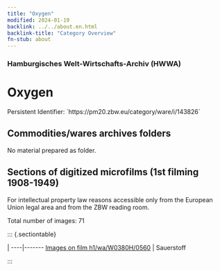 ```yaml
---
title: "Oxygen"
modified: 2024-01-19
backlink: ../../about.en.html
backlink-title: "Category Overview"
fn-stub: about
---
```


### Hamburgisches Welt-Wirtschafts-Archiv (HWWA)

# Oxygen

<div class="hint">Persistent Identifier: `https://pm20.zbw.eu/category/ware/i/143826`</div>







## Commodities/wares archives folders





No material prepared as folder.



<a id="filmsections" />

## Sections of digitized microfilms (1st filming 1908-1949)

<p>For intellectual property law reasons accessible only from the European Union legal area and from the ZBW reading room.</p>



<p>Total number of images: 71</p>




::: {.sectiontable}

 | 
----|-------
<a class="btn" href="https://pm20.zbw.eu/film/h1/wa/W0380H/0560" rel="nofollow">Images on film h1/wa/W0380H/0560</a> | Sauerstoff


:::
















